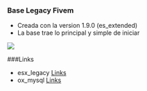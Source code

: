 ### Base Legacy Fivem

- Creada con la version 1.9.0 (es_extended)
- La base trae lo principal y simple de iniciar 

![](https://repository-images.githubusercontent.com/367866205/66a73fba-23b4-4f83-815b-62db7de52629)


###Links

- esx_legacy [Links](https://github.com/esx-framework/esx-legacy)
- ox_mysql [Links](https://github.com/overextended/oxmysql)




